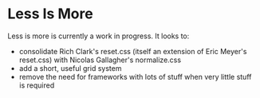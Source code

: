 Less Is More
==========

Less is more is currently a work in progress. It looks to:

 - consolidate Rich Clark's reset.css (itself an extension of Eric Meyer's reset.css) with Nicolas Gallagher's normalize.css
 - add a short, useful grid system
 - remove the need for frameworks with lots of stuff when very little stuff is required